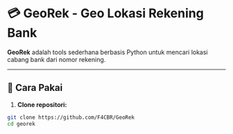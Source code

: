 # 💳 GeoRek - Geo Lokasi Rekening Bank

**GeoRek** adalah tools sederhana berbasis Python untuk mencari lokasi cabang bank dari nomor rekening.

---

## 🔧 Cara Pakai

1. **Clone repositori:**

```bash
git clone https://github.com/F4CBR/GeoRek
cd georek
